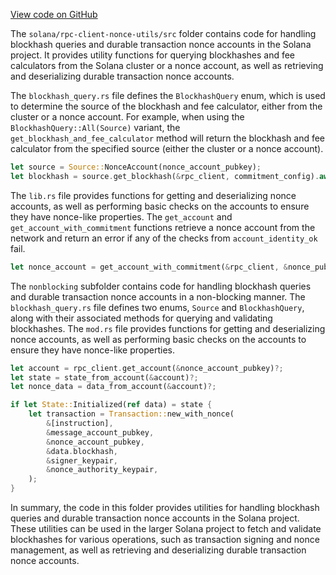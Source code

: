[View code on GitHub](https://github.com/solana-labs/solana/tree/master/na/rpc-client-nonce-utils/src)

The `solana/rpc-client-nonce-utils/src` folder contains code for handling blockhash queries and durable transaction nonce accounts in the Solana project. It provides utility functions for querying blockhashes and fee calculators from the Solana cluster or a nonce account, as well as retrieving and deserializing durable transaction nonce accounts.

The `blockhash_query.rs` file defines the `BlockhashQuery` enum, which is used to determine the source of the blockhash and fee calculator, either from the cluster or a nonce account. For example, when using the `BlockhashQuery::All(Source)` variant, the `get_blockhash_and_fee_calculator` method will return the blockhash and fee calculator from the specified source (either the cluster or a nonce account).

```rust
let source = Source::NonceAccount(nonce_account_pubkey);
let blockhash = source.get_blockhash(&rpc_client, commitment_config).await?;
```

The `lib.rs` file provides functions for getting and deserializing nonce accounts, as well as performing basic checks on the accounts to ensure they have nonce-like properties. The `get_account` and `get_account_with_commitment` functions retrieve a nonce account from the network and return an error if any of the checks from `account_identity_ok` fail.

```rust
let nonce_account = get_account_with_commitment(&rpc_client, &nonce_pubkey, commitment_config).unwrap();
```

The `nonblocking` subfolder contains code for handling blockhash queries and durable transaction nonce accounts in a non-blocking manner. The `blockhash_query.rs` file defines two enums, `Source` and `BlockhashQuery`, along with their associated methods for querying and validating blockhashes. The `mod.rs` file provides functions for getting and deserializing nonce accounts, as well as performing basic checks on the accounts to ensure they have nonce-like properties.

```rust
let account = rpc_client.get_account(&nonce_account_pubkey)?;
let state = state_from_account(&account)?;
let nonce_data = data_from_account(&account)?;

if let State::Initialized(ref data) = state {
    let transaction = Transaction::new_with_nonce(
        &[instruction],
        &message_account_pubkey,
        &nonce_account_pubkey,
        &data.blockhash,
        &signer_keypair,
        &nonce_authority_keypair,
    );
}
```

In summary, the code in this folder provides utilities for handling blockhash queries and durable transaction nonce accounts in the Solana project. These utilities can be used in the larger Solana project to fetch and validate blockhashes for various operations, such as transaction signing and nonce management, as well as retrieving and deserializing durable transaction nonce accounts.
